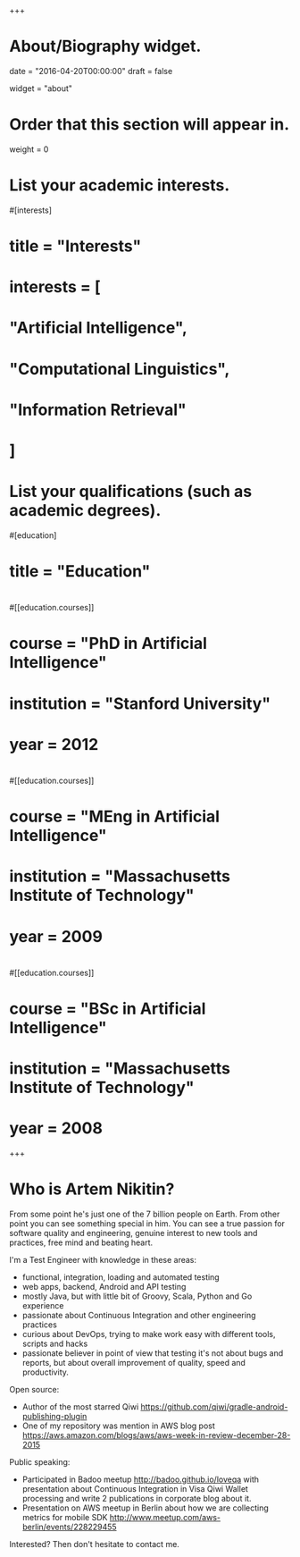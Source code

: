 +++
# About/Biography widget.

date = "2016-04-20T00:00:00"
draft = false

widget = "about"

# Order that this section will appear in.
weight = 0

# List your academic interests.
#[interests]
#  title = "Interests"
#  interests = [
#    "Artificial Intelligence",
#    "Computational Linguistics",
#    "Information Retrieval"
#  ]

# List your qualifications (such as academic degrees).
#[education]
#  title = "Education"
#
#[[education.courses]]
#  course = "PhD in Artificial Intelligence"
#  institution = "Stanford University"
#  year = 2012
#
#[[education.courses]]
#  course = "MEng in Artificial Intelligence"
#  institution = "Massachusetts Institute of Technology"
#  year = 2009
#
#[[education.courses]]
#  course = "BSc in Artificial Intelligence"
#  institution = "Massachusetts Institute of Technology"
#  year = 2008
 
+++

# Who is Artem Nikitin?    

From some point he's just one of the 7 billion people on Earth.  From other point you can see something special in him. You can see a true passion for software quality and engineering, genuine interest to new tools and practices, free mind and beating heart.

      
I'm a Test Engineer with knowledge in these areas:    
- functional, integration, loading and automated testing      
- web apps, backend, Android and API testing     
- mostly Java, but with little bit of Groovy, Scala, Python and Go experience     
- passionate about Continuous Integration and other engineering practices      
- curious about DevOps, trying to make work easy with different tools, scripts and hacks     
- passionate believer in point of view that testing it's not about bugs and reports, but about overall improvement of quality, speed and productivity.     

Open source:    
- Author of the most starred Qiwi https://github.com/qiwi/gradle-android-publishing-plugin     
- One of my repository was mention in AWS blog post https://aws.amazon.com/blogs/aws/aws-week-in-review-december-28-2015     

Public speaking:     
- Participated in Badoo meetup http://badoo.github.io/loveqa with presentation about Continuous Integration in Visa Qiwi Wallet processing and write 2 publications in corporate blog about it.     
- Presentation on AWS meetup in Berlin about how we are collecting metrics for mobile SDK http://www.meetup.com/aws-berlin/events/228229455    

Interested? Then don't hesitate to contact me.